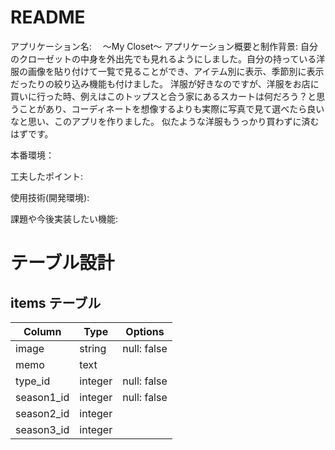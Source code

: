 # README
アプリケーション名:
　〜My Closet〜
アプリケーション概要と制作背景:
 自分のクローゼットの中身を外出先でも見れるようにしました。自分の持っている洋服の画像を貼り付けて一覧で見ることができ、アイテム別に表示、季節別に表示だったりの絞り込み機能も付けました。
 洋服が好きなのですが、洋服をお店に買いに行った時、例えはこのトップスと合う家にあるスカートは何だろう？と思うことがあり、コーディネートを想像するよりも実際に写真で見て選べたら良いなと思い、このアプリを作りました。
 似たような洋服もうっかり買わずに済むはずです。

本番環境：

工夫したポイント:

使用技術(開発環境):

課題や今後実装したい機能:


# テーブル設計

## items テーブル

| Column           |  Type      | Options                        |
| --------------   | ------     | ---------------------          |
| image            | string     | null: false                    |
| memo             | text       |                                |
| type_id          | integer    | null: false                    |
| season1_id       | integer    | null: false                    |
| season2_id       | integer    |                                |
| season3_id       | integer    |                                |

